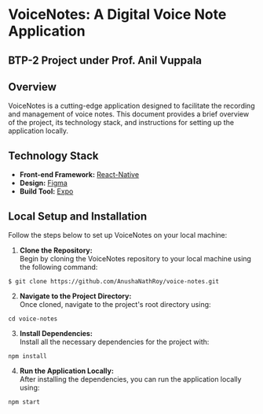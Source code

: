 
# VoiceNotes: A Digital Voice Note Application
## BTP-2 Project under Prof. Anil Vuppala

## Overview

VoiceNotes is a cutting-edge application designed to facilitate the recording and management of voice notes. This document provides a brief overview of the project, its technology stack, and instructions for setting up the application locally.

## Technology Stack

- **Front-end Framework:** [React-Native](https://reactnative.dev/)
- **Design:** [Figma](https://www.figma.com/)
- **Build Tool:** [Expo](https://expo.dev/)

## Local Setup and Installation

Follow the steps below to set up VoiceNotes on your local machine:

1. **Clone the Repository:**  
   Begin by cloning the VoiceNotes repository to your local machine using the following command:
```
$ git clone https://github.com/AnushaNathRoy/voice-notes.git
```


2. **Navigate to the Project Directory:**  
Once cloned, navigate to the project's root directory using:
```
cd voice-notes
```


3. **Install Dependencies:**  
Install all the necessary dependencies for the project with:
```
npm install
```

4. **Run the Application Locally:**  
After installing the dependencies, you can run the application locally using:
```
npm start
```






